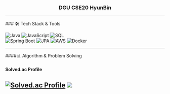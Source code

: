 <div align="center">
  
  ### DGU CSE20 HyunBin</br>

  ---
</div>

<div>
  <!--Body-->
  ### 🛠 Tech Stack & Tools
  
  ![Java](https://img.shields.io/badge/Java-ED8B00?style=for-the-badge&logo=java&logoColor=white)
  ![JavaScript](https://img.shields.io/badge/JavaScript-F7DF1E?style=for-the-badge&logo=javascript&logoColor=black)
  ![SQL](https://img.shields.io/badge/SQL-4479A1?style=for-the-badge&logo=mysql&logoColor=white)
  </br>
  ![Spring Boot](https://img.shields.io/badge/Spring%20Boot-6DB33F?style=for-the-badge&logo=springboot&logoColor=white)
  ![JPA](https://img.shields.io/badge/JPA-59666C?style=for-the-badge&logo=jpa&logoColor=white)
  ![AWS](https://img.shields.io/badge/AWS-FF9900?style=for-the-badge&logo=amazon-aws&logoColor=white)
  ![Docker](https://img.shields.io/badge/Docker-2496ED?style=for-the-badge&logo=docker&logoColor=white)
 
  ---
  ####📊 Algorithm & Problem Solving
  #### Solved.ac Profile
  [![Solved.ac Profile](http://mazassumnida.wtf/api/v2/generate_badge?boj=janghb3730)](https://solved.ac/janghb3730)
  <img src="http://mazandi.herokuapp.com/api?handle=janghb3730&theme=warm"/>
  ---
</div>

